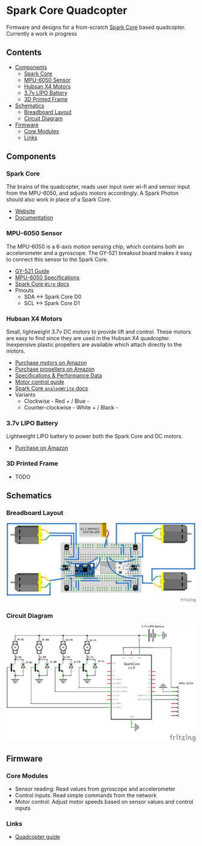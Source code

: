 Spark Core Quadcopter
=====================

Firmware and designs for a from-scratch [Spark Core](http://spark.io) based quadcopter. Currently a work in progress


Contents
--------

-   [Components](#components)
    -   [Spark Core](#spark-core)
    -   [MPU-6050 Sensor](#mpu6050-sensor)
    -   [Hubsan X4 Motors](#hubsan-x4-motors)
    -   [3.7v LIPO Battery](#37v-lipo-battery)
    -   [3D Printed Frame](#3d-printed-frame)
-   [Schematics](#schematics)
    -   [Breadboard Layout](#breadboard-layout)
    -   [Circuit Diagram](#circuit-diagram)
-   [Firmware](#firmware)
    -   [Core Modules](#core-modules)
    -   [Links](#links)


Components
----------

### Spark Core

The brains of the quadcopter, reads user input over wi-fi and sensor input from the MPU-6050, and adjusts motors accordingly. A Spark Photon should also work in place of a Spark Core.

-   [Website](http://spark.io)
-   [Documentation](http://spark.io/firmware)


### MPU-6050 Sensor

The MPU-6050 is a 6-axis motion sensing chip, which contains both an accelerometer and a gyroscope. The GY-521 breakout board makes it easy to connect this sensor to the Spark Core.

-   [GY-521 Guide](http://playground.arduino.cc/Main/MPU-6050)
-   [MPU-6050 Specifications](http://www.invensense.com/mems/gyro/documents/PS-MPU-6000A-00v3.4.pdf)
-   [Spark Core `Wire` docs](http://docs.spark.io/firmware/#communication-wire)
-   Pinouts
    -   SDA <-> Spark Core D0
    -   SCL <-> Spark Core D1


### Hubsan X4 Motors

Small, lightweight 3.7v DC motors to provide lift and control. These motors are easy to find since they are used in the Hubsan X4 quadcopter. Inexpensive plastic propellers are available which attach directly to the motors.

-   [Purchase motors on Amazon](http://www.amazon.com/Hubsan-Mini-Quadcopter-Spare-Motor/dp/B00B3RO0GE)
-   [Purchase propellers on Amazon](http://www.amazon.com/gp/product/B00GZHI75C)
-   [Specifications & Performance Data](http://www.rcgroups.com/forums/showthread.php?t=2009496)
-   [Motor control guide](https://itp.nyu.edu/physcomp/labs/motors-and-transistors/using-a-transistor-to-control-high-current-loads-with-an-arduino)
-   [Spark Core `analogWrite` docs](http://docs.spark.io/firmware/#i-o-analogwrite)
-   Variants
    -   Clockwise - Red + / Blue -
    -   Counter-clockwise - White + / Black -


### 3.7v LIPO Battery

Lightweight LIPO battery to power both the Spark Core and DC motors.

-   [Purchase on Amazon](http://www.amazon.com/gp/product/B00HS5Y6G4/)


### 3D Printed Frame

-   TODO


Schematics
----------

### Breadboard Layout

![Breadboard diagram](schematics/breadboard.png)

### Circuit Diagram

![Circuit schematic](schematics/schematic.png)


Firmware
--------

### Core Modules

-   Sensor reading: Read values from gyroscope and accelerometer
-   Control inputs: Read simple commands from the network
-   Motor control: Adjust motor speeds based on sensor values and control inputs


### Links

-   [Quadcopter guide](https://ghowen.me/build-your-own-quadcopter-autopilot/)
